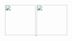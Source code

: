 <a href="https://github.com/AVS1508">
  <img height="100em" src="https://github-readme-stats.vercel.app/api/top-langs/?username=Taunt-hyj&theme=graywhite&layout=compact" />
  <img height="100em" src="https://github-readme-stats.vercel.app/api?username=Taunt-hyj&theme=graywhite&show_icons=true" />
</a>
<br/>
